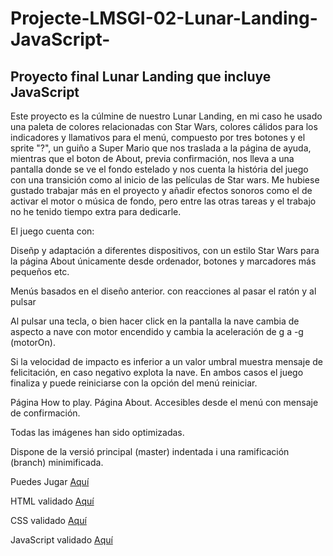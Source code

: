 # Projecte-LMSGI-02-Lunar-Landing-JavaScript-
## Proyecto final Lunar Landing que incluye JavaScript

Este proyecto es la cúlmine de nuestro Lunar Landing, en mi caso he usado una paleta de colores relacionadas con Star Wars, colores cálidos para los indicadores y llamativos para el menú, compuesto por tres botones y el sprite "?", un guiño a Super Mario que nos traslada a la página de ayuda, mientras que el boton de About, previa confirmación, nos lleva a una pantalla donde se ve el fondo estelado y nos cuenta la história del juego con una transición como al inicio de las películas de Star wars. Me hubiese gustado trabajar más en el proyecto y añadir efectos sonoros como el de activar el motor o música de fondo, pero entre las otras tareas y el trabajo no he tenido tiempo extra para dedicarle.

El juego cuenta con:

Diseñp y adaptación a diferentes dispositivos, con un estilo Star Wars para la página About únicamente desde ordenador, botones y marcadores más pequeños etc.

Menús basados en el diseño anterior. con reacciones al pasar el ratón y al pulsar

Al pulsar una tecla, o bien hacer click en la pantalla la nave cambia de aspecto a nave con motor encendido y cambia la aceleración de g a -g (motorOn).

Si la velocidad de impacto es inferior a un valor umbral muestra mensaje de felicitación, en caso negativo explota la nave. En ambos casos el juego finaliza y puede reiniciarse con la opción del menú reiniciar.

Página How to play. Página About. Accesibles desde el menú con mensaje de confirmación.

Todas las imágenes han sido optimizadas.

Dispone de la versió principal (master) indentada i una ramificación (branch) minimificada.

Puedes Jugar [Aquí](https://rawgit.com/Juancarlos407/Projecte-LMSGI-02-Lunar-Landing-JavaScript/master/index.html)

HTML validado [Aquí](https://validator.w3.org/nu/?doc=https%3A%2F%2Frawgit.com%2FJuancarlos407%2FProjecte-LMSGI-02-Lunar-Landing-JavaScript%2Fmaster%2Findex.html)

CSS validado [Aquí](https://jigsaw.w3.org/css-validator/validator?uri=https%3A%2F%2Frawgit.com%2FJuancarlos407%2FProjecte-LMSGI-02-Lunar-Landing-JavaScript%2Fmaster%2Findex.html&profile=css3svg&usermedium=all&warning=1&vextwarning=&lang=es)

JavaScript validado [Aquí]()
